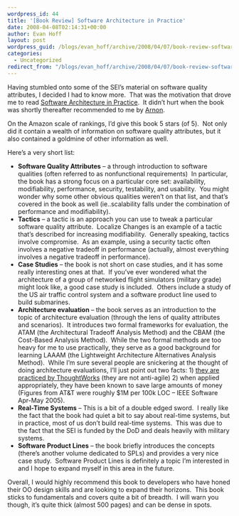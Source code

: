 ```yaml
---
wordpress_id: 44
title: '[Book Review] Software Architecture in Practice'
date: 2008-04-08T02:14:31+00:00
author: Evan Hoff
layout: post
wordpress_guid: /blogs/evan_hoff/archive/2008/04/07/book-review-software-architecture-in-practice.aspx
categories:
  - Uncategorized
redirect_from: "/blogs/evan_hoff/archive/2008/04/07/book-review-software-architecture-in-practice.aspx/"
---
```

Having stumbled onto some of the SEI&#8217;s material on software quality attributes, I decided I had to know more.&nbsp; That was the motivation that drove me to read <a href="http://www.amazon.com/Software-Architecture-Practice-2nd-Engineering/dp/0321154959/" target="_blank">Software Architecture in Practice</a>.&nbsp; It didn&#8217;t hurt when the book was shortly thereafter recommended to me&nbsp;by <a href="http://www.rgoarchitects.com/" target="_blank">Arnon</a>.

On the Amazon scale of rankings, I&#8217;d give this book 5 stars (of 5).&nbsp; Not only did it contain a wealth of information on software quality attributes, but it also contained a goldmine of other information as well.

Here&#8217;s a very short list:

  * **Software Quality Attributes** &#8211; a through introduction to software qualities (often referred to as nonfunctional requirements)&nbsp; In particular, the book has a strong focus on a particular core set: availability, modifiability, performance, security, testability, and usability.&nbsp; You might wonder why some other obvious qualities weren&#8217;t on that list, and that&#8217;s covered in the book as well (ie..scalability falls under the combination of performance and modifiability).
  * **Tactics** &#8211; a tactic is an approach you can use to tweak a particular software quality attribute.&nbsp; Localize Changes is an example of a tactic that&#8217;s described for increasing modifiability.&nbsp; Generally speaking, tactics involve compromise.&nbsp; As an example, using a security tactic often involves a negative tradeoff in performance (actually, almost everything involves a negative tradeoff in performance).
  * **Case Studies** &#8211; the book is not short on case studies, and it has some really interesting ones at that.&nbsp; If you&#8217;ve ever wondered what the architecture of a group of networked flight simulators (military grade) might look like, a good case study is included.&nbsp; Others include a study of the US air traffic control system and a software product line used to build submarines.
  * **Architecture evaluation** &#8211; the book serves as an introduction to the topic of architecture evaluation (through the lens of quality attributes and scenarios).&nbsp; It introduces two formal frameworks for evaluation, the ATAM (the Architectural Tradeoff Analysis Method) and the CBAM (the Cost-Based Analysis Method).&nbsp; While the two formal methods are too heavy for me to use practically, they serve as a good background for learning LAAAM (the Lightweight Architecture Alternatives Analysis Method).&nbsp; While I&#8217;m sure several people are snickering at the thought of doing architecture evaluations, I&#8217;ll just point out two facts: 1) <a href="http://www.thoughtworks.com/our-clients/case-studies/banking-architecture-evaluation.html" target="_blank">they are practiced by ThoughtWorks</a> (they are not anti-agile) 2) when applied appropriately, they have been known to save large amounts of money (Figures from AT&T were roughly $1M per 100k LOC &#8211; IEEE Software Apr-May 2005).
  * **Real-Time Systems** &#8211; This is a bit of a double edged sword.&nbsp; I really like the fact that the book had quiet a bit to say about real-time systems, but in practice, most of us don&#8217;t build real-time systems.&nbsp; This was due to the fact that the SEI is funded by the DoD and deals heavily with military systems.
  * **Software Product Lines** &#8211; the book briefly introduces the concepts (there&#8217;s another volume dedicated to SPLs) and provides a very nice case study.&nbsp; Software Product Lines is definitely a topic I&#8217;m interested in and I hope to expand myself in this area in the future.

Overall, I would highly recommend this book to developers who have honed their OO design skills and are looking to expand their horizons.&nbsp; This book sticks to fundamentals&nbsp;and covers quite a bit of breadth.&nbsp; I will warn you though, it&#8217;s quite thick (almost 500 pages) and can be dense in spots.